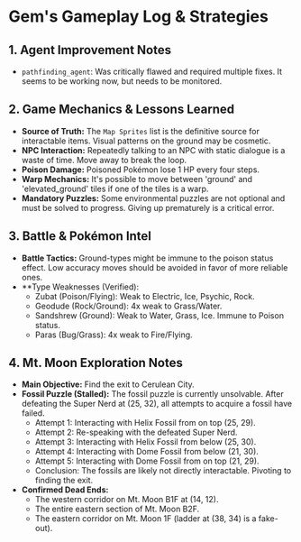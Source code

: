 # Gem's Gameplay Log & Strategies

## 1. Agent Improvement Notes
*   `pathfinding_agent`: Was critically flawed and required multiple fixes. It seems to be working now, but needs to be monitored.

## 2. Game Mechanics & Lessons Learned
*   **Source of Truth:** The `Map Sprites` list is the definitive source for interactable items. Visual patterns on the ground may be cosmetic.
*   **NPC Interaction:** Repeatedly talking to an NPC with static dialogue is a waste of time. Move away to break the loop.
*   **Poison Damage:** Poisoned Pokémon lose 1 HP every four steps.
*   **Warp Mechanics:** It's possible to move between 'ground' and 'elevated_ground' tiles if one of the tiles is a warp.
*   **Mandatory Puzzles:** Some environmental puzzles are not optional and must be solved to progress. Giving up prematurely is a critical error.

## 3. Battle & Pokémon Intel
*   **Battle Tactics:** Ground-types might be immune to the poison status effect. Low accuracy moves should be avoided in favor of more reliable ones.
*   **Type Weaknesses (Verified):
    *   Zubat (Poison/Flying): Weak to Electric, Ice, Psychic, Rock.
    *   Geodude (Rock/Ground): 4x weak to Grass/Water.
    *   Sandshrew (Ground): Weak to Water, Grass, Ice. Immune to Poison status.
    *   Paras (Bug/Grass): 4x weak to Fire/Flying.

## 4. Mt. Moon Exploration Notes
*   **Main Objective:** Find the exit to Cerulean City.
*   **Fossil Puzzle (Stalled):** The fossil puzzle is currently unsolvable. After defeating the Super Nerd at (25, 32), all attempts to acquire a fossil have failed.
    *   Attempt 1: Interacting with Helix Fossil from on top (25, 29).
    *   Attempt 2: Re-speaking with the defeated Super Nerd.
    *   Attempt 3: Interacting with Helix Fossil from below (25, 30).
    *   Attempt 4: Interacting with Dome Fossil from below (21, 30).
    *   Attempt 5: Interacting with Dome Fossil from on top (21, 29).
    *   Conclusion: The fossils are likely not directly interactable. Pivoting to finding the exit.
*   **Confirmed Dead Ends:**
    *   The western corridor on Mt. Moon B1F at (14, 12).
    *   The entire eastern section of Mt. Moon B2F.
    *   The eastern corridor on Mt. Moon 1F (ladder at (38, 34) is a fake-out).